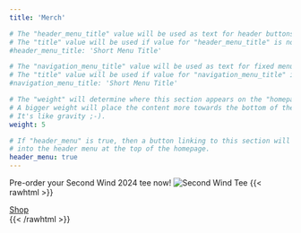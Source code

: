 ```yaml
---
title: 'Merch'

# The "header_menu_title" value will be used as text for header buttons.
# The "title" value will be used if value for "header_menu_title" is not provided.
#header_menu_title: 'Short Menu Title'

# The "navigation_menu_title" value will be used as text for fixed menu items.
# The "title" value will be used if value for "navigation_menu_title" is not provided.
#navigation_menu_title: 'Short Menu Title'

# The "weight" will determine where this section appears on the "homepage".
# A bigger weight will place the content more towards the bottom of the page.
# It's like gravity ;-).
weight: 5

# If "header_menu" is true, then a button linking to this section will be placed
# into the header menu at the top of the homepage.
header_menu: true
---
```


Pre-order your Second Wind 2024 tee now!
![Second Wind Tee](images/SW-shirt-Vfinals.png)
{{< rawhtml >}}
<div id="site-head">
<a class="btn site-menu inner vertical" style="margin-top: -25px;" href="https://respawn.co.nz/product/second-wind-2024-official-shirt" target="_blank" rel="noopener noreferrer">Shop</a>
</div>
{{< /rawhtml >}}





